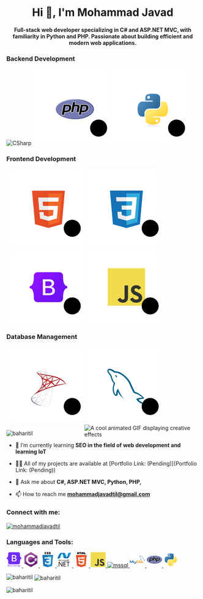 <h1 align="center">Hi 👋, I'm Mohammad Javad</h1>
<h4 align="center">Full-stack web developer specializing in C# and ASP.NET MVC, with familiarity in Python and PHP. Passionate about building efficient and modern web applications.</h4>

### Backend Development

![CSharp](hhttps://github.com/BahariTil/BahariTil/blob/main/SVG/CSharp.svg)
![php](https://github.com/BahariTil/BahariTil/blob/main/SVG/PHP.svg)
![python](https://github.com/BahariTil/BahariTil/blob/main/SVG/Python.svg)

### Frontend Development

![html](https://github.com/BahariTil/BahariTil/blob/main/SVG/Html.svg)
![css](https://github.com/BahariTil/BahariTil/blob/main/SVG/css.svg)
![bootstrap](https://github.com/BahariTil/BahariTil/blob/main/SVG/Bootstrap.svg)
![JavaScript](https://github.com/BahariTil/BahariTil/blob/main/SVG/JavaScript.svg)

### Database Management
![SQL Server](https://github.com/BahariTil/BahariTil/blob/main/SVG/SQL_Server.svg)
![MySQL](https://github.com/BahariTil/BahariTil/blob/main/SVG/MySQL.svg)
<img 
    src="https://i.pinimg.com/originals/81/17/8b/81178b47a8598f0c81c4799f2cdd4057.gif" alt="A cool animated GIF displaying creative effects"  width="300" align="right">
<p align="left"> <img src="https://komarev.com/ghpvc/?username=baharitil&label=Profile%20views&color=0e75b6&style=flat" alt="baharitil" /> </p>

- 🌱 I’m currently learning **SEO in the field of web development and learning IoT**

- 👨‍💻 All of my projects are available at [Portfolio Link: (Pending)](Portfolio Link: (Pending))

- 💬 Ask me about **C#, ASP.NET MVC, Python, PHP,**

- 📫 How to reach me **mohammadjavadtil@gmail.com**

<h3 align="left">Connect with me:</h3>
<p align="left">
<a href="https://instagram.com/mohammadjavadtil" target="blank"><img align="center" src="https://raw.githubusercontent.com/rahuldkjain/github-profile-readme-generator/master/src/images/icons/Social/instagram.svg" alt="mohammadjavadtil" height="30" width="40" /></a>
</p>



<h3 align="left">Languages and Tools:</h3>
<p align="left"> <a href="https://getbootstrap.com" target="_blank" rel="noreferrer"> <img src="https://raw.githubusercontent.com/devicons/devicon/master/icons/bootstrap/bootstrap-plain-wordmark.svg" alt="bootstrap" width="40" height="40"/> </a> <a href="https://www.w3schools.com/cs/" target="_blank" rel="noreferrer"> <img src="https://raw.githubusercontent.com/devicons/devicon/master/icons/csharp/csharp-original.svg" alt="csharp" width="40" height="40"/> </a> <a href="https://www.w3schools.com/css/" target="_blank" rel="noreferrer"> <img src="https://raw.githubusercontent.com/devicons/devicon/master/icons/css3/css3-original-wordmark.svg" alt="css3" width="40" height="40"/> </a> <a href="https://dotnet.microsoft.com/" target="_blank" rel="noreferrer"> <img src="https://raw.githubusercontent.com/devicons/devicon/master/icons/dot-net/dot-net-original-wordmark.svg" alt="dotnet" width="40" height="40"/> </a> <a href="https://www.w3.org/html/" target="_blank" rel="noreferrer"> <img src="https://raw.githubusercontent.com/devicons/devicon/master/icons/html5/html5-original-wordmark.svg" alt="html5" width="40" height="40"/> </a> <a href="https://developer.mozilla.org/en-US/docs/Web/JavaScript" target="_blank" rel="noreferrer"> <img src="https://raw.githubusercontent.com/devicons/devicon/master/icons/javascript/javascript-original.svg" alt="javascript" width="40" height="40"/> </a> <a href="https://www.microsoft.com/en-us/sql-server" target="_blank" rel="noreferrer"> <img src="https://www.svgrepo.com/show/303229/microsoft-sql-server-logo.svg" alt="mssql" width="40" height="40"/> </a> <a href="https://www.mysql.com/" target="_blank" rel="noreferrer"> <img src="https://raw.githubusercontent.com/devicons/devicon/master/icons/mysql/mysql-original-wordmark.svg" alt="mysql" width="40" height="40"/> </a> <a href="https://www.php.net" target="_blank" rel="noreferrer"> <img src="https://raw.githubusercontent.com/devicons/devicon/master/icons/php/php-original.svg" alt="php" width="40" height="40"/> </a> <a href="https://www.python.org" target="_blank" rel="noreferrer"> <img src="https://raw.githubusercontent.com/devicons/devicon/master/icons/python/python-original.svg" alt="python" width="40" height="40"/> </a> </p>

<p><img align="left" src="https://github-readme-stats.vercel.app/api/top-langs?username=baharitil&show_icons=true&locale=en&layout=compact" alt="baharitil" /></p>

<p>&nbsp;<img align="center" src="https://github-readme-stats.vercel.app/api?username=baharitil&show_icons=true&locale=en" alt="baharitil" /></p>

<p><img align="center" src="https://github-readme-streak-stats.herokuapp.com/?user=baharitil&" alt="baharitil" /></p>
